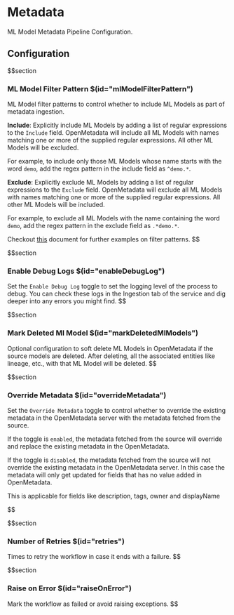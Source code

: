 # Metadata

ML Model Metadata Pipeline Configuration.

## Configuration

$$section

### ML Model Filter Pattern $(id="mlModelFilterPattern")

ML Model filter patterns to control whether to include ML Models as part of metadata ingestion.

**Include**: Explicitly include ML Models by adding a list of regular expressions to the `Include` field. OpenMetadata will include all ML Models with names matching one or more of the supplied regular expressions. All other ML Models will be excluded.

For example, to include only those ML Models whose name starts with the word `demo`, add the regex pattern in the include field as `^demo.*`.

**Exclude**: Explicitly exclude ML Models by adding a list of regular expressions to the `Exclude` field. OpenMetadata will exclude all ML Models with names matching one or more of the supplied regular expressions. All other ML Models will be included.

For example, to exclude all ML Models with the name containing the word `demo`, add the regex pattern in the exclude field as `.*demo.*`.

Checkout [this](https://docs.open-metadata.org/connectors/ingestion/workflows/metadata/filter-patterns/database#database-filter-pattern) document for further examples on filter patterns.
$$

$$section
### Enable Debug Logs $(id="enableDebugLog")

Set the `Enable Debug Log` toggle to set the logging level of the process to debug. You can check these logs in the Ingestion tab of the service and dig deeper into any errors you might find.
$$

$$section
### Mark Deleted Ml Model $(id="markDeletedMlModels")

Optional configuration to soft delete ML Models in OpenMetadata if the source models are deleted. After deleting, all the associated entities like lineage, etc., with that ML Model will be deleted.
$$

$$section
### Override Metadata $(id="overrideMetadata")

Set the `Override Metadata` toggle to control whether to override the existing metadata in the OpenMetadata server with the metadata fetched from the source.

If the toggle is `enabled`, the metadata fetched from the source will override and replace the existing metadata in the OpenMetadata.

If the toggle is `disabled`, the metadata fetched from the source will not override the existing metadata in the OpenMetadata server. In this case the metadata will only get updated for fields that has no value added in OpenMetadata.

This is applicable for fields like description, tags, owner and displayName

$$

$$section
### Number of Retries $(id="retries")

Times to retry the workflow in case it ends with a failure.
$$

$$section
### Raise on Error $(id="raiseOnError")

Mark the workflow as failed or avoid raising exceptions.
$$